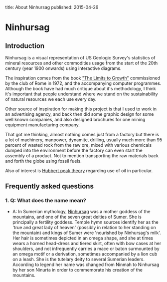 title: About Ninhursag
published: 2015-04-26

# Ninhursag


## Introduction

Ninhursag is a visual representation of US Geologic Survey's statistics of
mineral resources and other commodities usage from the start of the 20th
century (year 1900 onwards) using interactive diagrams.

The inspiration comes from the book
["The Limits to Growth"](http://en.wikipedia.org/wiki/The_Limits_to_Growth)
commissioned by the club of Rome in 1972, and the accompanying computer
programmes. Although the book have had much critique about it's methodology, I
think it's important that people understand where we stand on the
sustainability of natural resources we each use every day.

Other source of inspiration for making this project is that I used to work in
an advertising agency, and back then did some graphic design for some well
known companies, and also designed brochures for one mining equipment
manufacturing company.

That got me thinking, almost nothing comes just from a factory but there is a
lot of machinery, manpower, dynamite, drilling, usually much more than 95
percent of wasted rock from the raw ore, mixed with various chemicals dumped
into the environment before the factory can even start the assembly of a
product. Not to mention transporting the raw materials back and forth the
globe using fossil fuels.

Also of interest is
[Hubbert peak theory](http://en.wikipedia.org/wiki/Hubbert_peak_theory)
regarding use of oil in particular.


## Frequently asked questions

### 1. Q: What does the name mean?

- A: In Sumerian mythology,
  [Ninhursag](http://en.wikipedia.org/wiki/Ninhursag) was a mother goddess of
  the mountains, and one of the seven great deities of Sumer. She is
  principally a fertility goddess. Temple hymn sources identify her as the
  'true and great lady of heaven' (possibly in relation to her standing on the
  mountain) and kings of Sumer were 'nourished by Ninhursag's milk'. Her hair
  is sometimes depicted in an omega shape, and she at times wears a horned
  head-dress and tiered skirt, often with bow cases at her shoulders, and not
  infrequently carries a mace or baton surmounted by an omega motif or a
  derivation, sometimes accompanied by a lion cub on a leash. She is the
  tutelary deity to several Sumerian leaders.  According to legend her name
  was changed from Ninmah to Ninhursag by her son Ninurta in order to
  commemorate his creation of the mountains.

